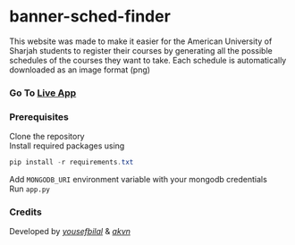 # banner-sched-finder

This website was made to make it easier for the American University of Sharjah students to register their courses by generating all the possible schedules of the courses they want to take. Each schedule is automatically downloaded as an image format (png)

### **Go To** [**Live App**](https://bannerschedule.onrender.com)

### Prerequisites

Clone the repository<br>
Install required packages using
```powershell
pip install -r requirements.txt
```    
Add `MONGODB_URI` environment variable with your mongodb credentials<br>
Run `app.py`<br>

### Credits

Developed by [_yousefbilal_](https://github.com/yousefbilal) & [_akvn_](https://github.com/akvnn) 
